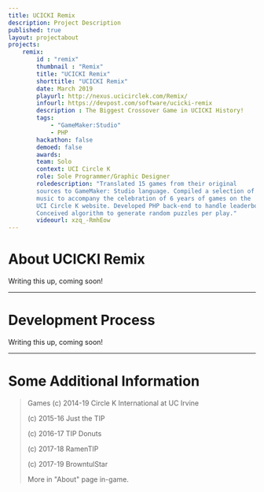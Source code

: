 ```yaml
---
title: UCICKI Remix
description: Project Description
published: true
layout: projectabout
projects:
    remix:
        id : "remix"
        thumbnail : "Remix"
        title: "UCICKI Remix"
        shorttitle: "UCICKI Remix"
        date: March 2019
        playurl: http://nexus.ucicirclek.com/Remix/
        infourl: https://devpost.com/software/ucicki-remix
        description : The Biggest Crossover Game in UCICKI History!
        tags:
            - "GameMaker:Studio"
            - PHP
        hackathon: false
        demoed: false
        awards:
        team: Solo
        context: UCI Circle K
        role: Sole Programmer/Graphic Designer
        roledescription: "Translated 15 games from their original
        sources to GameMaker: Studio language. Compiled a selection of
        music to accompany the celebration of 6 years of games on the
        UCI Circle K website. Developed PHP back-end to handle leaderboard.
        Conceived algorithm to generate random puzzles per play."
        videourl: xzq_-RmhEow
---
```


# About UCICKI Remix
Writing this up, coming soon!


---

# Development Process
Writing this up, coming soon!

---
# Some Additional Information

> Games (c) 2014-19 Circle K International at UC Irvine
>
> (c) 2015-16 Just the TIP
>
> (c) 2016-17 TIP Donuts
>
> (c) 2017-18 RamenTIP
>
> (c) 2017-19 BrowntulStar
> 
> More in "About" page in-game.
